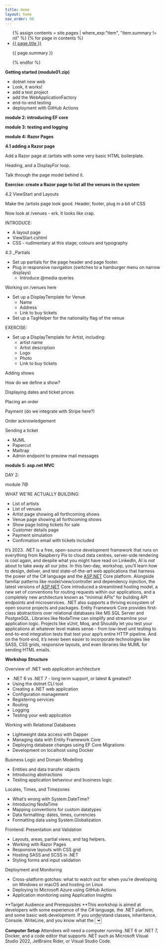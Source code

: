 ```yaml
---
title: Home
layout: home
nav_order: 00
---
```




<ul id="index-nav">
{% assign contents = site.pages | where_exp:"item", "item.summary != nil" %}
{% for page in contents %}
    <li>
        <a href="{{ page.url | relative_url }}">{{ page.title }}</a>
        <p>{{ page.summary }}</p>
</li>
{% endfor %}
</ul>


**Getting started (module01.zip)**

* dotnet new web
* Look, it works!
* add a test project
* add the WebApplicationFactory
* end-to-end testing
* deployment with GitHub Actions

**module 2: introducing EF core**

**module 3: testing and logging**

**module 4: Razor Pages**

**4.1 adding a Razor page**

Add a Razor page at /artists with some very basic HTML boilerplate.

Heading, and a DisplayFor loop.

Talk through the page model behind it.

**Exercise: create a Razor page to list all the venues in the system**

4.2 ViewStart and Layouts

Make the /artists page look good. Header, footer, plug in a bit of CSS

Now look at /venues - erk. It looks like crap.

INTRODUCE:

* A layout page
* ViewStart.cshtml
* CSS - rudimentary at this stage; colours and typography

4.3 _Partials

* Set up partials for the page header and page footer.
* Plug in responsive navigation (switches to a hamburger menu on narrow displays)
  * Introduce @media queries

Working on /venues here

- Set up a DisplayTemplate for Venue
  - Name
  - Address
  - Link to buy tickets
- Set up a TagHelper for the nationality flag of the venue

EXERCISE:

* Set up a DisplayTemplate for Artist, including:
  * artist name
  * Artist description
  * Logo
  * Photo
  * Link to buy tickets

Adding shows

How do we define a show?

Displaying dates and ticket prices

Placing an order

Payment (do we integrate with Stripe here?)

Order acknowledgement

Sending a ticket

* MJML
* Papercut
* Mailtrap
* Admin endpoint to preview mail messages





















**module 5: asp.net MVC**

DAY 2:

module 7@ 

WHAT WE'RE ACTUALLY BUILDING:

* List of artists
* List of venues
* Artist page showing all forthcoming shows
* Venue page showing all forthcoming shows
* Show page listing tickets for sale
* Customer details page
* Payment simulation
* Confirmation email with tickets included









It’s 2023. .NET is a free, open-source development framework that runs on everything from Raspberry Pis to cloud data centres, server-side rendering is cool again, and despite what you might have read on LinkedIn, AI is *not* about to take away all our jobs. In this two-day, workshop, you’ll learn how to design, deliver, and test state-of-the-art web applications that harness the power of the C# language and the [ASP.NET](http://asp.net/) Core platform. Alongside familiar patterns like model/view/controller and dependency injection, the latest versions of [ASP.NET](http://asp.net/) Core introduced a streamlined hosting model, a new set of conventions for routing requests within our applications, and a completely new architecture known as “minimal APIs” for building API endpoints and microservices.
.NET also supports a thriving ecosystem of open source projects and packages. Entity Framework Core provides first-class abstractions over relational databases like MS SQL Server and PostgreSQL. Libraries like NodaTime can simplify and streamline your application logic. Projects like xUnit, Moq, and Shouldly let you test your applications at whatever level makes sense - from low-level unit testing to end-to-end integration tests that test your app’s entire HTTP pipeline. And on the front-end, it’s never been easier to incorporate technologies like SASS, CSS grids, responsive layouts, and even libraries like MJML for sending HTML emails.

**Workshop Structure**

Overview of .NET web application architecture

- .NET 6 vs .NET 7 - long term support, or latest & greatest?
- Using the dotnet CLI tool
- Creating a .NET web application
- Configuration management
- Registering services
- Routing
- Logging
- Testing your web application

Working with Relational Databases

- Lightweight data access with Dapper
- Managing data with Entity Framework Core
- Deploying database changes using EF Core Migrations
- Development on localhost using Docker

Business Logic and Domain Modelling

- Entities and data transfer objects
- Introducing abstractions
- Testing application behaviour and business logic

Locales, Times, and Timezones

- What’s wrong with System.DateTime?
- Introducing NodaTime
- Mapping conventions for custom datatypes
- Data formatting: dates, times, currencies
- Formatting data using System.Globalization

Frontend: Presentation and Validation

- Layouts, areas, partial views, and tag helpers.
- Working with Razor Pages
- Responsive layouts with CSS grid
- Hosting SASS and SCSS in .NET
- Styling forms and input validation

Deployment and Monitoring

- Cross-platform gotchas: what to watch out for when you’re developing on Windows or macOS and hosting on Linux
- Deploying to Microsoft Azure using GitHub Actions
- Application monitoring using Application Insights

**Target Audience and Prerequisites
**This workshop is aimed at developers with some experience of the C# language, the .NET platform, and some basic web development. If you understand classes, inheritance, Console. WriteLine, and you know what the <select> tag in HTML does, then you should be just fine.

**Computer Setup**
Attendees will need a computer running .NET 6 or .NET 7, Docker, and a code editor that supports .NET such as Microsoft Visual Studio 2022, JetBrains Rider, or Visual Studio Code.
